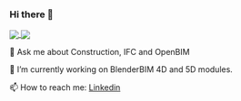 ### Hi there 👋

<a href="https://github.com/anuraghazra/github-readme-stats">
  <img align="center" src="https://github-readme-stats.vercel.app/api?username=myoualid&count_private=true&show_icons=true&include_all_commits=true&hide_border=true&hide_title=false" />
</a>
<a href="https://github.com/anuraghazra/github-readme-stats">
  <img align="center" src="https://github-readme-stats.vercel.app/api/top-langs/?username=myoualid&langs_count=3&hide_title=false&hide_border=true" />
</a>

💬 Ask me about Construction, IFC and OpenBIM

🔭 I’m currently working on BlenderBIM 4D and 5D modules.

📫 How to reach me: [Linkedin](https://www.linkedin.com/in/yassine-oualid-aa686270/)
